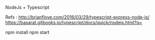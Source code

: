 NodeJs + Typescript

Refs :
http://brianflove.com/2016/03/29/typescript-express-node-js/
https://basarat.gitbooks.io/typescript/docs/quick/nodejs.html?q=

npm install
npm start